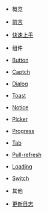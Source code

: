 - 概览

- [前言](md/tutorial.md)
- [快速上手](md/quick_start.md)

- 组件
- [Button](md/button.md)
- [Captch](md/Captch.md)
- [Dialog](md/dialog.md)
- [Toast](md/Toast.md)
- [Notice](md/Notice.md)
- [Picker](md/Picker.md)
- [Progress](md/Progress.md)
- [Tab](md/Tab.md)
- [Pull-refresh](md/Pull-refresh.md)
- [Loading](md/Loading.md)
- [Switch](md/switch.md)

- 其他
- [更新日志](md/changelog.md)
